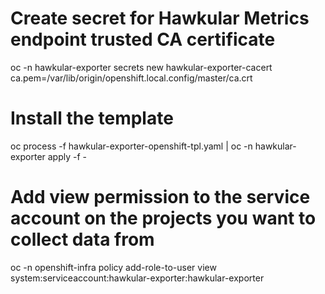 # Create secret for Hawkular Metrics endpoint trusted CA certificate

oc -n hawkular-exporter secrets new hawkular-exporter-cacert ca.pem=/var/lib/origin/openshift.local.config/master/ca.crt

# Install the template

oc process -f hawkular-exporter-openshift-tpl.yaml | oc -n hawkular-exporter apply -f -
# Add view permission to the service account on the projects you want to collect data from

oc -n openshift-infra policy add-role-to-user view system:serviceaccount:hawkular-exporter:hawkular-exporter